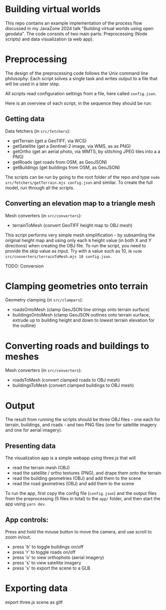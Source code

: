 # Building virtual worlds

This repo contains an example implementation of the process flow discussed in my JavaZone 2024 talk "Building virtual worlds using open geodata". The code consists of two main parts: Preprocessing (Node scripts) and data visualization (a web app).

# Preprocessing

The design of the preprocessing code follows the Unix command line philosophy: Each script solves a single task and writes output to a file that will be used in a later step.

All scripts read configuration settings from a file, here called `config.json`.

Here is an overview of each script, in the sequence they should be run:

## Getting data

Data fetchers (in `src/fetchers`):

- getTerrain (get a GeoTIFF, via WCS)
- getSatellite (get a Sentinel-2 image, via WMS, as as PNG)
- getOrtho (get an aerial photo, via WMTS, by stitching JPEG tiles into a a PNG)
- getRoads (get roads from OSM, as GeoJSON)
- getBuildings (get buildings from OSM, as GeoJSON)

The scripts can be run by going to the root folder of the repo and type `node src/fetchers/getTerrain.mjs config.json` and similar. To create the full model, run through all the scripts.

## Converting an elevation map to a triangle mesh

Mesh converters (in `src/converters`):

- terrainToMesh (convert GeoTIFF height map to OBJ mesh)

This script performs very simple mesh simplification - by subsamling the original height map and using only each `N` height value (in both X and Y directions) when creating the OBJ file. To run the script, you need to provide the skip value as input. Try with a value such as 10, ie `node src/converters/terrainToMesh.mjs 10 config.json`.

TODO: Conversion

# Clamping geometries onto terrain

Geometry clamping (in `src/clampers`):

- roadsOntoMesh (clamp GeoJSON line strings onto terrain surface)
- buildingsOntoMesh (clamp GeoJSON outlines onto terrain surface, extrude up to building height and down to lowest terrain elevation for the outline)

# Converting roads and buildings to meshes

Mesh converters (in `src/converters`):

- roadsToMesh (convert clamped roads to OBJ mesh)
- buildingsToMesh (convert clamped buildings to OBJ mesh)

# Output

The result from running the scripts should be three OBJ files - one each for terrain, buildings, and roads - and two PNG files (one for satellite imagery and one for aerial imagery).

## Presenting data

The visualization app is a simple webapp using three.js that will

- read the terrain mesh (OBJ)
- read the satellite / ortho textures (PNG), and drape them onto the terrain
- read the building geometries (OBJ) and add them to the scene
- read the road geometries (OBJ) and add them to the scene

To run the app, first copy the config file (`config.json`) and the output files from the preprocessing (5 files in total) to the `app/` folder, and then start the app using `yarn dev`.

## App controls:

Press and hold the mouse button to move the camera, and use scroll to zoom in/out.

- press 'b' to toggle buildings on/off
- press 'r' to toggle roads on/off
- press 'o' to view orthophoto (aerial imagery)
- press 's' to view satellite imagery
- press 'x' to export the scene to a GLB

# Exporting data

export three.js scene as gltf
